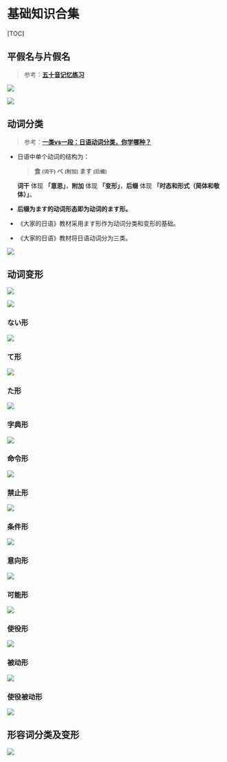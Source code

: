# 基础知识合集

[TOC]

## 平假名与片假名

> 参考：[**五十音记忆练习**](kana.html)

 ![](../../../images/SSPD001/lib/kana_seion.png)

 ![](../../../images/SSPD001/lib/kana_dakuon.png)



## 动词分类

> 参考：[**一类vs一段：日语动词分类，你学哪种？**](http://www.sohu.com/a/334555935_665459)

- 日语中单个动词的结构为：

  > **食 <small>(词干)</small> べ <small>(附加)</small> ます <small>(后缀)</small>**

  **词干** 体现 **「意思」**，**附加** 体现 **「变形」**，**后缀** 体现 **「时态和形式（简体和敬体）」**。

- **后缀为ます的动词形态即为动词的ます形。**

- 《大家的日语》教材采用ます形作为动词分类和变形的基础。

- 《大家的日语》教材将日语动词分为三类。


 ![](../../../images/SSPD001/lib/verb_group.png)




## 动词变形

 ![](../../../images/SSPD001/lib/verb_use_1.png)

 ![](../../../images/SSPD001/lib/verb_use_23.png)



### ない形

 ![](../../../images/SSPD001/lib/verb_use_nai.jpg)

### て形

 ![](../../../images/SSPD001/lib/verb_use_te.jpg)

### た形

 ![](../../../images/SSPD001/lib/verb_use_ta.jpg)

### 字典形

 ![](../../../images/SSPD001/lib/verb_use_jisho.jpg)

### 命令形

 ![](../../../images/SSPD001/lib/verb_use_meirei.jpg)

### 禁止形

 ![](../../../images/SSPD001/lib/verb_use_kinshi.jpg)

### 条件形

 ![](../../../images/SSPD001/lib/verb_use_ba.jpg)

### 意向形

 ![](../../../images/SSPD001/lib/verb_use_ishi.jpg)

### 可能形

 ![](../../../images/SSPD001/lib/verb_use_kanou.jpg)

### 使役形

 ![](../../../images/SSPD001/lib/verb_use_shieki.jpg)

### 被动形 

 ![](../../../images/SSPD001/lib/verb_use_ukemi.jpg)

### 使役被动形

 ![](../../../images/SSPD001/lib/verb_use_shiekiukemi.jpg)

## 形容词分类及变形

![](../../../images/SSPD001/lib/adjective.jpg)